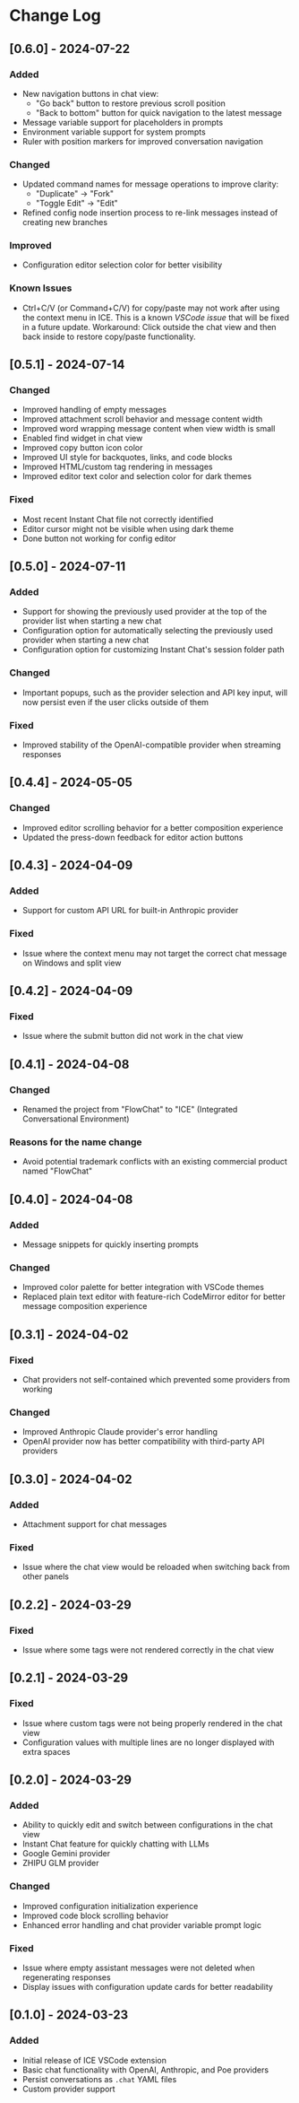 # Change Log

## [0.6.0] - 2024-07-22

### Added
- New navigation buttons in chat view:
  - "Go back" button to restore previous scroll position
  - "Back to bottom" button for quick navigation to the latest message
- Message variable support for placeholders in prompts
- Environment variable support for system prompts
- Ruler with position markers for improved conversation navigation

### Changed
- Updated command names for message operations to improve clarity:
  - "Duplicate" -> "Fork"
  - "Toggle Edit" -> "Edit"
- Refined config node insertion process to re-link messages instead of creating new branches

### Improved
- Configuration editor selection color for better visibility

### Known Issues
- Ctrl+C/V (or Command+C/V) for copy/paste may not work after using the context menu in ICE. This is a known *VSCode issue* that will be fixed in a future update. Workaround: Click outside the chat view and then back inside to restore copy/paste functionality.

## [0.5.1] - 2024-07-14
### Changed
- Improved handling of empty messages
- Improved attachment scroll behavior and message content width
- Improved word wrapping message content when view width is small
- Enabled find widget in chat view
- Improved copy button icon color
- Improved UI style for backquotes, links, and code blocks
- Improved HTML/custom tag rendering in messages
- Improved editor text color and selection color for dark themes

### Fixed
- Most recent Instant Chat file not correctly identified
- Editor cursor might not be visible when using dark theme
- Done button not working for config editor

## [0.5.0] - 2024-07-11
### Added
- Support for showing the previously used provider at the top of the provider list when starting a new chat
- Configuration option for automatically selecting the previously used provider when starting a new chat
- Configuration option for customizing Instant Chat's session folder path

### Changed
- Important popups, such as the provider selection and API key input, will now persist even if the user clicks outside of them

### Fixed
- Improved stability of the OpenAI-compatible provider when streaming responses

## [0.4.4] - 2024-05-05
### Changed
- Improved editor scrolling behavior for a better composition experience
- Updated the press-down feedback for editor action buttons

## [0.4.3] - 2024-04-09
### Added
- Support for custom API URL for built-in Anthropic provider

### Fixed
- Issue where the context menu may not target the correct chat message on Windows and split view

## [0.4.2] - 2024-04-09
### Fixed
- Issue where the submit button did not work in the chat view

## [0.4.1] - 2024-04-08
### Changed
- Renamed the project from "FlowChat" to "ICE" (Integrated Conversational Environment)

### Reasons for the name change
- Avoid potential trademark conflicts with an existing commercial product named "FlowChat"

## [0.4.0] - 2024-04-08
### Added
- Message snippets for quickly inserting prompts

### Changed
- Improved color palette for better integration with VSCode themes
- Replaced plain text editor with feature-rich CodeMirror editor for better message composition experience

## [0.3.1] - 2024-04-02
### Fixed
- Chat providers not self-contained which prevented some providers from working

### Changed
- Improved Anthropic Claude provider's error handling
- OpenAI provider now has better compatibility with third-party API providers

## [0.3.0] - 2024-04-02
### Added
- Attachment support for chat messages

### Fixed
- Issue where the chat view would be reloaded when switching back from other panels

## [0.2.2] - 2024-03-29
### Fixed
- Issue where some tags were not rendered correctly in the chat view

## [0.2.1] - 2024-03-29
### Fixed
- Issue where custom tags were not being properly rendered in the chat view
- Configuration values with multiple lines are no longer displayed with extra spaces

## [0.2.0] - 2024-03-29
### Added
- Ability to quickly edit and switch between configurations in the chat view
- Instant Chat feature for quickly chatting with LLMs
- Google Gemini provider
- ZHIPU GLM provider

### Changed
- Improved configuration initialization experience
- Improved code block scrolling behavior
- Enhanced error handling and chat provider variable prompt logic

### Fixed
- Issue where empty assistant messages were not deleted when regenerating responses
- Display issues with configuration update cards for better readability

## [0.1.0] - 2024-03-23
### Added
- Initial release of ICE VSCode extension
- Basic chat functionality with OpenAI, Anthropic, and Poe providers
- Persist conversations as `.chat` YAML files
- Custom provider support
